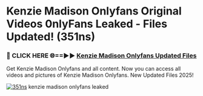 # Kenzie Madison Onlyfans Original Videos 0nlyFans Leaked - Files Updated! (351ns)

<h3>🔴 CLICK HERE 🌐==►► <a href="https://tinyurl.com/ms9xzufz" rel="nofollow">Kenzie Madison Onlyfans Updated Files</a></h3>

Get Kenzie Madison Onlyfans and all content. Now you can access all videos and pictures of Kenzie Madison Onlyfans. New Updated Files 2025!

[![351ns](https://i.imgur.com/ppqm5kG.gif)](https://tinyurl.com/ms9xzufz)
kenzie madison onlyfans leaked